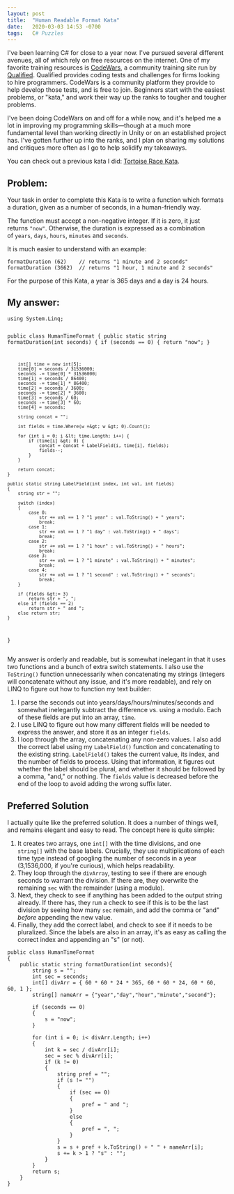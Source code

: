```yaml
---
layout: post
title:  "Human Readable Format Kata"
date:   2020-03-03 14:53 -0700
tags:   C# Puzzles
---
```


I've been learning C# for close to a year now. I've pursued several different avenues, all of which rely on free resources on the internet. One of my favorite training resources is <a href="http://www.codewars.com">CodeWars</a>, a community training site run by <a href="https://www.qualified.io/">Qualified</a>. Qualified provides coding tests and challenges for firms looking to hire programmers. CodeWars is a community platform they provide to help develop those tests, and is free to join. Beginners start with the easiest problems, or "kata," and work their way up the ranks to tougher and tougher problems.

I've been doing CodeWars on and off for a while now, and it's helped me a lot in improving my programming skills—though at a much more fundamental level than working directly in Unity or on an established project has. I've gotten further up into the ranks, and I plan on sharing my solutions and critiques more often as I go to help solidify my takeaways.

You can check out a previous kata I did: <a href="https://grahamewatt.com/tortoise-race-kata/">Tortoise Race Kata</a>.

<h2>Problem:</h2>

Your task in order to complete this Kata is to write a function which formats a duration, given as a number of seconds, in a human-friendly way.

The function must accept a non-negative integer. If it is zero, it just returns&nbsp;<code>"now"</code>. Otherwise, the duration is expressed as a combination of&nbsp;<code>years</code>,&nbsp;<code>days</code>,&nbsp;<code>hours</code>,&nbsp;<code>minutes</code>&nbsp;and&nbsp;<code>seconds</code>.

It is much easier to understand with an example:
<pre><code>formatDuration (62)    // returns "1 minute and 2 seconds"
formatDuration (3662)  // returns "1 hour, 1 minute and 2 seconds"</code></pre>

For the purpose of this Kata, a year is 365 days and a day is 24 hours.

<h2>My answer:</h2>
<pre><code>using System.Linq;

public class HumanTimeFormat
{
    public static string formatDuration(int seconds)
    {
        if (seconds == 0)
        {
            return "now";
        }

        int[] time = new int[5];
        time[0] = seconds / 31536000;
        seconds -= time[0] * 31536000;
        time[1] = seconds / 86400;
        seconds -= time[1] * 86400;
        time[2] = seconds / 3600;
        seconds -= time[2] * 3600;
        time[3] = seconds / 60;
        seconds -= time[3] * 60;
        time[4] = seconds;
        
        string concat = "";
        
        int fields = time.Where(w =&gt; w &gt; 0).Count();
        
        for (int i = 0; i &lt; time.Length; i++) {
            if (time[i] &gt; 0) {
                concat = concat + LabelField(i, time[i], fields);
                fields--;
            }
        }
        
        return concat;   
    }
    
    public static string LabelField(int index, int val, int fields) 
    {
        string str = "";

        switch (index) 
        {
            case 0:
                str += val == 1 ? "1 year" : val.ToString() + " years";
                break;
            case 1:
                str += val == 1 ? "1 day" : val.ToString() + " days";
                break;
            case 2:
                str += val == 1 ? "1 hour" : val.ToString() + " hours";
                break;
            case 3:
                str += val == 1 ? "1 minute" : val.ToString() + " minutes";
                break;
            case 4:
                str += val == 1 ? "1 second" : val.ToString() + " seconds";
                break;
        }
        
        if (fields &gt;= 3) 
            return str + ", ";
        else if (fields == 2)
            return str + " and ";
        else return str;
    }
}</code></pre>

My answer is orderly and readable, but is somewhat inelegant in that it uses two functions and a bunch of extra switch statements. I also use the <code>ToString()</code> function unnecessarily when concatenating my strings (integers will concatenate without any issue, and it's more readable), and rely on LINQ to figure out how to function my text builder:

<ol><li>I parse the seconds out into years/days/hours/minutes/seconds and somewhat inelegantly subtract the difference vs. using a modulo. Each of these fields are put into an array, <code>time</code>.</li><li>I use LINQ to figure out how many different fields will be needed to express the answer, and store it as an integer <code>fields</code>. </li><li>I loop through the array, concatenating any non-zero values. I also add the correct label using my <code>LabelField()</code> function and concatenating to the existing string.  <code>LabelField()</code> takes the current value, its index, and the number of fields to process. Using that information, it figures out whether the label should be plural, and whether it should be followed by a comma, "and," or nothing. The  <code>fields</code> value is decreased before the end of the loop to avoid adding the wrong suffix later.</li></ol>

<h2>Preferred Solution</h2>

I actually quite like the preferred solution. It does a number of things well, and remains elegant and easy to read. The concept here is quite simple:

<ol><li>It creates two arrays, one <code>int[]</code> with the time divisions, and one <code>string[]</code> with the base labels. Crucially, they use multiplications of each time type instead of googling the number of seconds in a year (3,1536,000, if you're curious), which helps readability.</li><li>They loop through the <code>divArray</code>, testing to see if there are enough seconds to warrant the division. If there are, they overwrite the remaining <code>sec</code> with the remainder (using a modulo).</li><li>Next, they check to see if anything has been added to the output string already. If there has, they run a check to see if this is to be the last division by seeing how many <code>sec</code> remain, and add the comma or "and" <em>before</em> appending the new value.</li><li>Finally, they add the correct label, and check to see if it needs to be pluralized. Since the labels are also in an array, it's as easy as calling the correct index and appending an "s" (or not).</li></ol>

<pre><code>public class HumanTimeFormat
{
    public static string formatDuration(int seconds){
        string s = "";
        int sec = seconds;
        int[] divArr = { 60 * 60 * 24 * 365, 60 * 60 * 24, 60 * 60, 60, 1 };
        string[] nameArr = {"year","day","hour","minute","second"};

        if (seconds == 0)
        {
            s = "now";
        }

        for (int i = 0; i&lt; divArr.Length; i++)
        {
            int k = sec / divArr[i];
            sec = sec % divArr[i];
            if (k != 0)
            {
                string pref = "";
                if (s != "")
                {
                    if (sec == 0)
                    {
                        pref = " and ";
                    }
                    else
                    {
                        pref = ", ";
                    }
                }
                s = s + pref + k.ToString() + " " + nameArr[i];
                s += k &gt; 1 ? "s" : "";
            }
        }
        return s;
    }
}
</code></pre>
